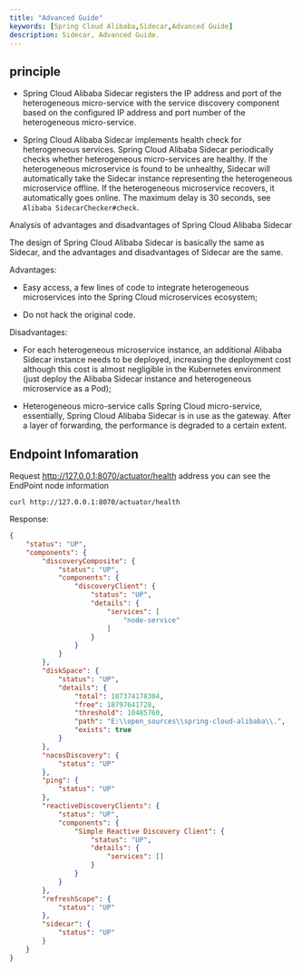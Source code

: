```yaml
---
title: "Advanced Guide"
keywords: [Spring Cloud Alibaba,Sidecar,Advanced Guide]
description: Sidecar, Advanced Guide.
---
```


## principle

- Spring Cloud Alibaba Sidecar registers the IP address and port of the heterogeneous micro-service with the service discovery component based on the configured IP address and port number of the heterogeneous micro-service.

- Spring Cloud Alibaba Sidecar implements health check for heterogeneous services. Spring Cloud Alibaba Sidecar periodically checks whether heterogeneous micro-services are healthy. If the heterogeneous microservice is found to be unhealthy, Sidecar will automatically take the Sidecar instance representing the heterogeneous microservice offline. If the heterogeneous microservice recovers, it automatically goes online. The maximum delay is 30 seconds, see `Alibaba SidecarChecker#check`.

Analysis of advantages and disadvantages of Spring Cloud Alibaba Sidecar

The design of Spring Cloud Alibaba Sidecar is basically the same as Sidecar, and the advantages and disadvantages of Sidecar are the same.

Advantages:

- Easy access, a few lines of code to integrate heterogeneous microservices into the Spring Cloud microservices ecosystem;

- Do not hack the original code.

Disadvantages:

- For each heterogeneous microservice instance, an additional Alibaba Sidecar instance needs to be deployed, increasing the deployment cost although this cost is almost negligible in the Kubernetes environment (just deploy the Alibaba Sidecar instance and heterogeneous microservice as a Pod);

- Heterogeneous micro-service calls Spring Cloud micro-service, essentially, Spring Cloud Alibaba Sidecar is in use as the gateway. After a layer of forwarding, the performance is degraded to a certain extent.

## Endpoint Infomaration

Request http://127.0.0.1:8070/actuator/health address you can see the EndPoint node information

```shell
curl http://127.0.0.1:8070/actuator/health
```

Response:

```json
{
    "status": "UP",
    "components": {
        "discoveryComposite": {
            "status": "UP",
            "components": {
                "discoveryClient": {
                    "status": "UP",
                    "details": {
                        "services": [
                            "node-service"
                        ]
                    }
                }
            }
        },
        "diskSpace": {
            "status": "UP",
            "details": {
                "total": 107374178304,
                "free": 18797641728,
                "threshold": 10485760,
                "path": "E:\\open_sources\\spring-cloud-alibaba\\.",
                "exists": true
            }
        },
        "nacosDiscovery": {
            "status": "UP"
        },
        "ping": {
            "status": "UP"
        },
        "reactiveDiscoveryClients": {
            "status": "UP",
            "components": {
                "Simple Reactive Discovery Client": {
                    "status": "UP",
                    "details": {
                        "services": []
                    }
                }
            }
        },
        "refreshScope": {
            "status": "UP"
        },
        "sidecar": {
            "status": "UP"
        }
    }
}
```
